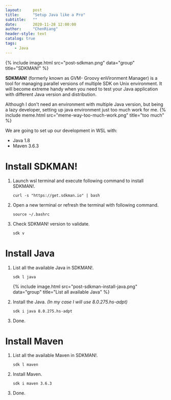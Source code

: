 ```yaml
---
layout:     post
title:      "Setup Java like a Pro"
subtitle:   ""
date:       2020-11-28 12:00:00
author:     "ChenRiang"
header-style: text
catalog: true
tags:
    - Java
---
```


{% include image.html src="post-sdkman.png" data="group" title="SDKMAN!" %}

**SDKMAN!** (formerly known as GVM- Groovy enVironment Manager) is a tool for managing parallel versions of multiple SDK on Unix environment.
It will become extreme handy when you need to test your Java application with different Java version and distribution.
<br/>

Although I don't need an environment with multiple Java version, but being a lazy developer, setting up java environment just too much work for me. 
{% include meme.html src="meme-way-too-much-work.png"  title="too much" %}



We are going to set up our development in WSL with:
- Java 1.8
- Maven 3.6.3

# Install SDKMAN!
1. Launch wsl terminal  and execute following command to install SDKMAN!.
    
    ```shell
    curl -s "https://get.sdkman.io" | bash
    ```


2. Open a new terminal or refresh the terminal with following command.

    ```shell
    source ~/.bashrc
    ```
3. Check SDKMAN! version to validate.
    ```shell
    sdk v
    ```

# Install Java
1. List all the available Java in SDKMAN!.
    ```shell
    sdk l java
    ```  
    {% include image.html src="post-sdkman-install-java.png" data="group" title="List all available Java" %}

2. Install the Java. *(In my case I will use 8.0.275.hs-adpt)*
    ```shell
    sdk i java 8.0.275.hs-adpt
    ```
3. Done.

# Install Maven
1. List all the available Maven in SDKMAN!.
    ```shell
    sdk l maven
    ```  
2. Install Maven.
    ```shell
    sdk i maven 3.6.3
    ```

3. Done.